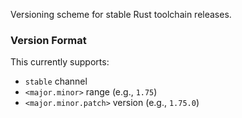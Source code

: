 Versioning scheme for stable Rust toolchain releases.

### Version Format

This currently supports:

- `stable` channel
- `<major.minor>` range (e.g., `1.75`)
- `<major.minor.patch>` version (e.g., `1.75.0`)
